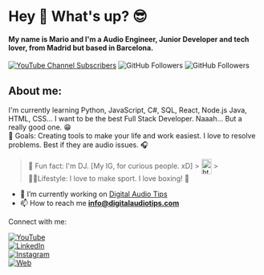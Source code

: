 # Hey 👋 What's up? 😎

#### My name is Mario and I'm a Audio Engineer, Junior Developer and tech lover, from Madrid but based in Barcelona.

[![YouTube Channel Subscribers](https://img.shields.io/youtube/channel/subscribers/UCRR-t8xLpN5naXm1j7RZfeA?style=social)](https://youtube.com/@DigitalAudioTips?sub_confirmation=1)
![GitHub Followers](https://img.shields.io/github/followers/mario-sound?style=social)
![GitHub Followers](https://img.shields.io/github/stars/mario-sound?style=social)

## About me:

I'm currently learning Python, JavaScript, C#, SQL, React, Node.js Java, HTML, CSS... I want to be the best Full Stack Developer. Naaah... But a really good one. 😁<br>🎯 Goals: Creating tools to make your life and work easiest. I love to resolve problems. Best if they are audio issues. 🎧

> 🎲 Fun fact: I'm DJ. [My IG, for curious people. xD] > <a href=https://www.instagram.com/mariosonando/ target="blank"><img align="center" src="https://raw.githubusercontent.com/rahuldkjain/github-profile-readme-generator/master/src/images/icons/Social/instagram.svg" alt="https://www.instagram.com/mariosonando/" height="30" width="20" /></a> > <br>
> 🏃‍♂️Lifestyle: I love to make sport. I love boxing! 🥊

- 🔭 I’m currently working on [Digital Audio Tips](https://digitalaudiotips.com/)
- 📫 How to reach me **info@digitalaudiotips.com**

Connect with me:

[![YouTube](https://img.shields.io/badge/YouTube-Digital_Audio_Tips-FF0000?style=for-the-badge&logo=youtube&logoColor=white&labelColor=101010)](https://youtube.com/@digitalaudiotips)
<br>
[![LinkedIn](https://img.shields.io/badge/LinkedIn-Mario_Sanchez-blue?style=for-the-badge&logo=LinkedIn&logoColor=white&labelColor=101010)](https://linkedin.com/in/https://www.linkedin.com/in/mariosanchezsonido/)
<br>
[![Instagram](https://img.shields.io/badge/Instagram-Digital_Audio_Tips-purple?style=for-the-badge&logo=Instagram&logoColor=white&labelColor=101010)](https://instagram.com/https://www.instagram.com/digitalaudiotips/)
<br>
[![Web](https://img.shields.io/badge/Web-digitalaudiotips.com-grey?style=for-the-badge&logo=dev.to&logoColor=white&labelColor=101010)](https://digitalaudiotips.com)
